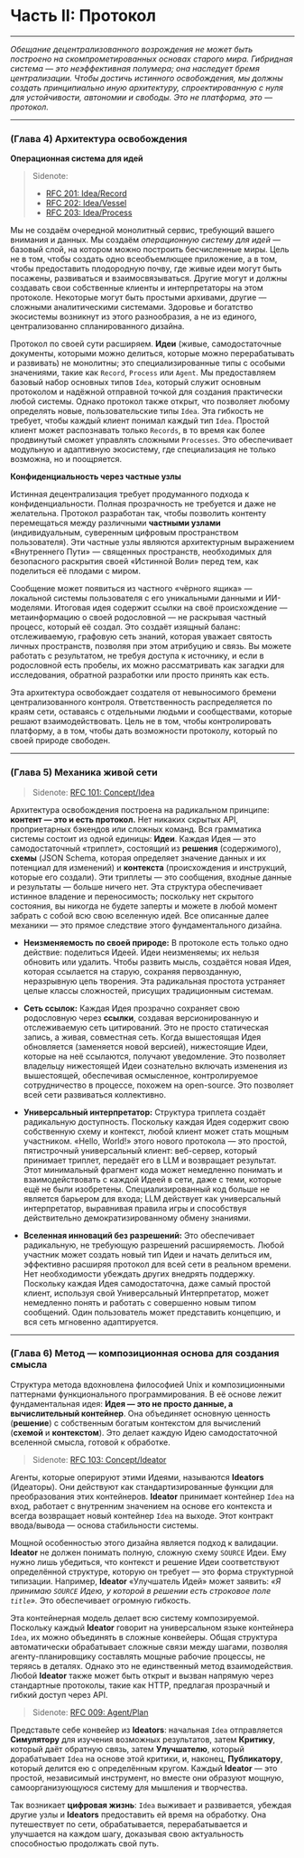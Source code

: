 # Часть II: Протокол

---

_Обещание децентрализованного возрождения не может быть построено на скомпрометированных основах старого мира. Гибридная система — это неэффективная полумера; она наследует бремя централизации. Чтобы достичь истинного освобождения, мы должны создать принципиально иную архитектуру, спроектированную с нуля для устойчивости, автономии и свободы. Это не платформа, это — протокол._

---

### (Глава 4) Архитектура освобождения

**Операционная система для идей**

> Sidenote:
>
> - [RFC 201: Idea/Record](../rfc/201_idea_record.md)
> - [RFC 202: Idea/Vessel](../rfc/202_idea_vessel.md)
> - [RFC 203: Idea/Process](../rfc/203_idea_process.md)

Мы не создаём очередной монолитный сервис, требующий вашего внимания и данных. Мы создаём _операционную систему для идей_ — базовый слой, на котором можно построить бесчисленные миры. Цель не в том, чтобы создать одно всеобъемлющее приложение, а в том, чтобы предоставить плодородную почву, где живые идеи могут быть посажены, развиваться и взаимосвязываться. Другие могут и должны создавать свои собственные клиенты и интерпретаторы на этом протоколе. Некоторые могут быть простыми архивами, другие — сложными аналитическими системами. Здоровье и богатство экосистемы возникнут из этого разнообразия, а не из единого, централизованно спланированного дизайна.

Протокол по своей сути расширяем. **Идеи** (живые, самодостаточные документы, которыми можно делиться, которые можно перерабатывать и развивать) не монолитны; это специализированные типы с особыми значениями, такие как `Record`, `Process` или `Agent`. Мы предоставляем базовый набор основных типов `Idea`, который служит основным протоколом и надёжной отправной точкой для создания практически любой системы. Однако протокол также открыт, что позволяет любому определять новые, пользовательские типы `Idea`. Эта гибкость не требует, чтобы каждый клиент понимал каждый тип `Idea`. Простой клиент может распознавать только `Records`, в то время как более продвинутый сможет управлять сложными `Processes`. Это обеспечивает модульную и адаптивную экосистему, где специализация не только возможна, но и поощряется.

**Конфиденциальность через частные узлы**

Истинная децентрализация требует продуманного подхода к конфиденциальности. Полная прозрачность не требуется и даже не желательна. Протокол разработан так, чтобы позволить контенту перемещаться между различными **частными узлами** (индивидуальным, суверенным цифровым пространством пользователя). Эти частные узлы являются архитектурным выражением «Внутреннего Пути» — священных пространств, необходимых для безопасного раскрытия своей «Истинной Воли» перед тем, как поделиться её плодами с миром.

Сообщение может появиться из частного «чёрного ящика» — локальной системы пользователя с его уникальными данными и ИИ-моделями. Итоговая идея содержит ссылки на своё происхождение — метаинформацию о своей родословной — не раскрывая частный процесс, который её создал. Это создаёт изящный баланс: отслеживаемую, графовую сеть знаний, которая уважает святость личных пространств, позволяя при этом атрибуцию и связь. Вы можете работать с результатом, не требуя доступа к источнику, и если в родословной есть пробелы, их можно рассматривать как загадки для исследования, обратной разработки или просто принять как есть.

Эта архитектура освобождает создателя от невыносимого бремени централизованного контроля. Ответственность распределяется по краям сети, оставаясь с отдельными людьми и сообществами, которые решают взаимодействовать. Цель не в том, чтобы контролировать платформу, а в том, чтобы дать возможности протоколу, который по своей природе свободен.

---

### (Глава 5) Механика живой сети

> Sidenote: [RFC 101: Concept/Idea](../rfc/101_concept_idea.md)

Архитектура освобождения построена на радикальном принципе: **контент — это и есть протокол.** Нет никаких скрытых API, проприетарных бэкендов или сложных команд. Вся грамматика системы состоит из одной единицы: **Идеи**. Каждая Идея — это самодостаточный «триплет», состоящий из **решения** (содержимого), **схемы** (JSON Schema, которая определяет значение данных и их потенциал для изменений) и **контекста** (происхождения и инструкций, которые его создали). Эти триплеты — это сообщения, входные данные и результаты — больше ничего нет. Эта структура обеспечивает истинное владение и переносимость; поскольку нет скрытого состояния, вы никогда не будете заперты и можете в любой момент забрать с собой всю свою вселенную идей. Все описанные далее механики — это прямое следствие этого фундаментального дизайна.

- **Неизменяемость по своей природе:** В протоколе есть только одно действие: поделиться Идеей. Идеи неизменяемы; их нельзя обновить или удалить. Чтобы развить мысль, создаётся новая Идея, которая ссылается на старую, сохраняя первозданную, неразрывную цепь творения. Эта радикальная простота устраняет целые классы сложностей, присущих традиционным системам.

- **Сеть ссылок:** Каждая Идея прозрачно сохраняет свою родословную через **ссылки**, создавая версионированную и отслеживаемую сеть цитирований. Это не просто статическая запись, а живая, совместная сеть. Когда вышестоящая Идея обновляется (заменяется новой версией), нижестоящие Идеи, которые на неё ссылаются, получают уведомление. Это позволяет владельцу нижестоящей Идеи сознательно включать изменения из вышестоящей, обеспечивая осмысленное, контролируемое сотрудничество в процессе, похожем на open-source. Это позволяет всей сети развиваться коллективно.

- **Универсальный интерпретатор:** Структура триплета создаёт радикальную доступность. Поскольку каждая Идея содержит свою собственную схему и контекст, любой клиент может стать мощным участником. «Hello, World!» этого нового протокола — это простой, пятистрочный универсальный клиент: веб-сервер, который принимает триплет, передаёт его в LLM и возвращает результат. Этот минимальный фрагмент кода может немедленно понимать и взаимодействовать с каждой Идеей в сети, даже с теми, которые ещё не были изобретены. Специализированный код больше не является барьером для входа; LLM действует как универсальный интерпретатор, выравнивая правила игры и способствуя действительно демократизированному обмену знаниями.

- **Вселенная инноваций без разрешений:** Это обеспечивает радикальную, не требующую разрешений расширяемость. Любой участник может создать новый тип Идеи и начать делиться им, эффективно расширяя протокол для всей сети в реальном времени. Нет необходимости убеждать других внедрять поддержку. Поскольку каждая Идея самодостаточна, даже самый простой клиент, используя свой Универсальный Интерпретатор, может немедленно понять и работать с совершенно новым типом сообщений. Один пользователь может представить концепцию, и вся сеть мгновенно адаптируется.

---

### (Глава 6) Метод — композиционная основа для создания смысла

Структура метода вдохновлена философией Unix и композиционными паттернами функционального программирования. В её основе лежит фундаментальная идея: **Идея — это не просто данные, а вычислительный контейнер**. Она объединяет основную ценность (**решение**) с собственным богатым контекстом для вычислений (**схемой** и **контекстом**). Это делает каждую Идею самодостаточной вселенной смысла, готовой к обработке.

> Sidenote: [RFC 103: Concept/Ideator](../rfc/103_concept_ideator.md)

Агенты, которые оперируют этими Идеями, называются **Ideators** (Идеаторы). Они действуют как стандартизированные функции для преобразования этих контейнеров. **Ideator** принимает контейнер `Idea` на вход, работает с внутренним значением на основе его контекста и всегда возвращает новый контейнер `Idea` на выходе. Этот контракт ввода/вывода — основа стабильности системы.

Мощной особенностью этого дизайна является подход к валидации. **Ideator** не должен понимать полную, сложную схему `SOURCE` Идеи. Ему нужно лишь убедиться, что контекст и решение Идеи соответствуют определённой структуре, которую он требует — это форма структурной типизации. Например, **Ideator** «Улучшатель Идей» может заявить: _«Я принимаю `SOURCE` Идею, у которой в решении есть строковое поле `title`»._ Это обеспечивает огромную гибкость.

Эта контейнерная модель делает всю систему композируемой. Поскольку каждый **Ideator** говорит на универсальном языке контейнера `Idea`, их можно объединять в сложные конвейеры. Общая структура автоматически обрабатывает сложные связи между шагами, позволяя агенту-планировщику составлять мощные рабочие процессы, не теряясь в деталях. Однако это не единственный метод взаимодействия. Любой **Ideator** также может быть открыт и вызван напрямую через стандартные протоколы, такие как HTTP, предлагая прозрачный и гибкий доступ через API.

> Sidenote: [RFC 009: Agent/Plan](../rfc/009_agent_plan.md)

Представьте себе конвейер из **Ideators**: начальная `Idea` отправляется **Симулятору** для изучения возможных результатов, затем **Критику**, который даёт обратную связь, затем **Улучшателю**, который дорабатывает `Idea` на основе этой критики, и, наконец, **Публикатору**, который делится ею с определённым кругом. Каждый **Ideator** — это простой, независимый инструмент, но вместе они образуют мощную, самоорганизующуюся систему для мышления и творчества.

Так возникает **цифровая жизнь**: `Idea` выживает и развивается, убеждая другие узлы и **Ideators** предоставить ей время на обработку. Она путешествует по сети, обрабатывается, перерабатывается и улучшается на каждом шагу, доказывая свою актуальность способностью продолжать свой путь.